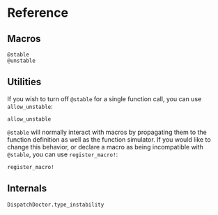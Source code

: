 # Reference

## Macros

```@docs
@stable
@unstable
```

## Utilities

If you wish to turn off `@stable` for a single function call,
you can use `allow_unstable`:

```@docs
allow_unstable
```

`@stable` will normally interact with macros by propagating
them to the function definition as well as the function simulator.
If you would like to change this behavior, or declare a macro as being
incompatible with `@stable`, you can use `register_macro!`:

```@docs
register_macro!
```

## Internals

```@docs
DispatchDoctor.type_instability
```

